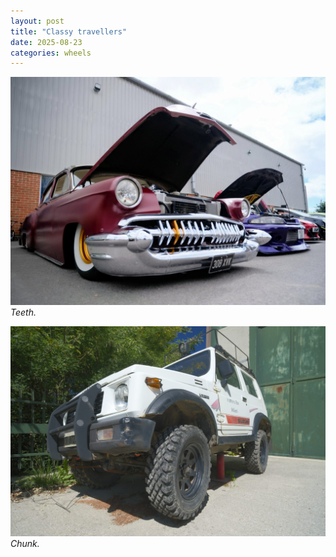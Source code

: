 ```yaml
---
layout: post
title: "Classy travellers"
date: 2025-08-23
categories: wheels
---
```


![Teeth.](/public/img/teeth.jpg)
*Teeth.*

![Chunk.](/public/img/chunk.jpeg)
*Chunk.*